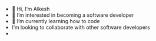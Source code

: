 - 👋 Hi, I’m Alkesh
- 👀 I’m interested in becoming a software developer
- 🌱 I’m currently learning how to code 
- I’m looking to collaborate with other software developers 
- 

<!---
alkesh831/alkesh831 is a ✨ special ✨ repository because its `README.md` (this file) appears on your GitHub profile.
You can click the Preview link to take a look at your changes.
--->
